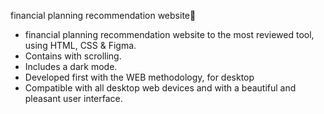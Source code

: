 financial planning recommendation website🌊
- financial planning recommendation website to the most reviewed tool, using HTML, CSS & Figma.
- Contains  with scrolling.
- Includes a dark  mode.
- Developed first with the WEB methodology, for desktop
- Compatible with all desktop web devices and with a beautiful and pleasant user interface.
